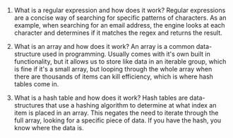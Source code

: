 1. What is a regular expression and how does it work?
   Regular expressions are a concise way of searching for specific patterns of characters.
   As an example, when searching for an email address, the engine looks at each character and determines if it matches the regex
   and returns the result.

2. What is an array and how does it work?
   An array is a common data-structure used in programming. Usually comes with it's own built in functionality,
   but it allows us to store like data in an iterable group, which is fine if it's a small array, but looping through
   the whole array when there are thousands of items can kill efficiency, which is where hash tables come in.

3. What is a hash table and how does it work?
   Hash tables are data-structures that use a hashing algorithm to determine at what index an item is placed in an array.
   This negates the need to iterate through the full array, looking for a specific piece of data. If you have the hash, you know where
   the data is.
